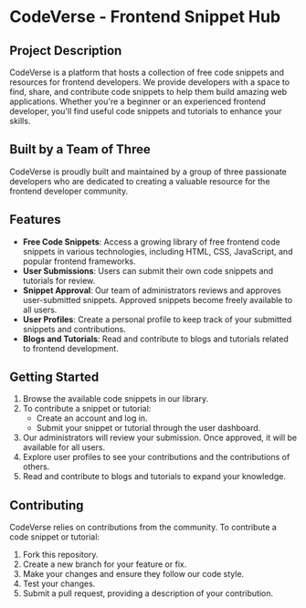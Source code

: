 # CodeVerse - Frontend Snippet Hub

## Project Description
CodeVerse is a platform that hosts a collection of free code snippets and resources for frontend developers. We provide developers with a space to find, share, and contribute code snippets to help them build amazing web applications. Whether you're a beginner or an experienced frontend developer, you'll find useful code snippets and tutorials to enhance your skills.

## Built by a Team of Three
CodeVerse is proudly built and maintained by a group of three passionate developers who are dedicated to creating a valuable resource for the frontend developer community.

## Features
- **Free Code Snippets**: Access a growing library of free frontend code snippets in various technologies, including HTML, CSS, JavaScript, and popular frontend frameworks.
- **User Submissions**: Users can submit their own code snippets and tutorials for review.
- **Snippet Approval**: Our team of administrators reviews and approves user-submitted snippets. Approved snippets become freely available to all users.
- **User Profiles**: Create a personal profile to keep track of your submitted snippets and contributions.
- **Blogs and Tutorials**: Read and contribute to blogs and tutorials related to frontend development.

## Getting Started
1. Browse the available code snippets in our library.
2. To contribute a snippet or tutorial:
   - Create an account and log in.
   - Submit your snippet or tutorial through the user dashboard.
3. Our administrators will review your submission. Once approved, it will be available for all users.
4. Explore user profiles to see your contributions and the contributions of others.
5. Read and contribute to blogs and tutorials to expand your knowledge.

## Contributing
CodeVerse relies on contributions from the community. To contribute a code snippet or tutorial:
1. Fork this repository.
2. Create a new branch for your feature or fix.
3. Make your changes and ensure they follow our code style.
4. Test your changes.
5. Submit a pull request, providing a description of your contribution.


